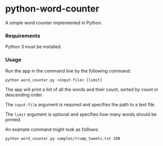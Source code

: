 # python-word-counter
A simple word counter implemented in Python.

### Requirements

Python 3 must be installed.

### Usage

Run the app in the command line by the following command:

```
python word_counter.py <input-file> [limit]
```

The app will print a list of all the words and their count, sorted by count in descending order.

The `input-file` argument is required and specifies the path to a text file.

The `limit` argument is optional and specifies how many words should be printed.

An example command might look as folllows:

```
python word_counter.py samples/trump_tweets.txt 100
```
